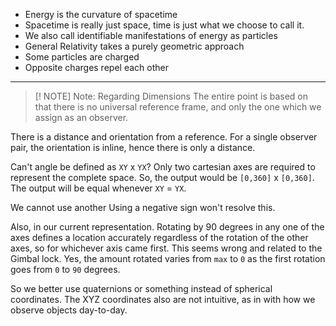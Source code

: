 - Energy is the curvature of spacetime
- Spacetime is really just space, time is just what we choose to call it.
- We also call identifiable manifestations of energy as particles
- General Relativity takes a purely geometric approach
- Some particles are charged
- Opposite charges repel each other

--- 

>[! NOTE] Note: Regarding Dimensions
>The entire point is based on that there is no universal reference frame, and only the one which we assign as an observer.

There is a distance and orientation from a reference.
For a single observer pair, the orientation is inline, hence there is only a distance.

Can't angle be defined as `XY` x `YX`? Only two cartesian axes are required to represent the complete space.
So, the output would be `[0,360]` x `[0,360]`.
The output will be equal whenever `XY` = `YX`.

We cannot use another
Using a negative sign won't resolve this.

Also, in our current representation. Rotating by 90 degrees in any one of the axes defines a location accurately regardless of the rotation of the other axes, so for whichever axis came first. This seems wrong and related to the Gimbal lock.
Yes, the amount rotated varies from `max` to `0` as the first rotation goes from `0` to `90` degrees.

So we better use quaternions or something instead of spherical coordinates.
The XYZ coordinates also are not intuitive, as in with how we observe objects day-to-day.